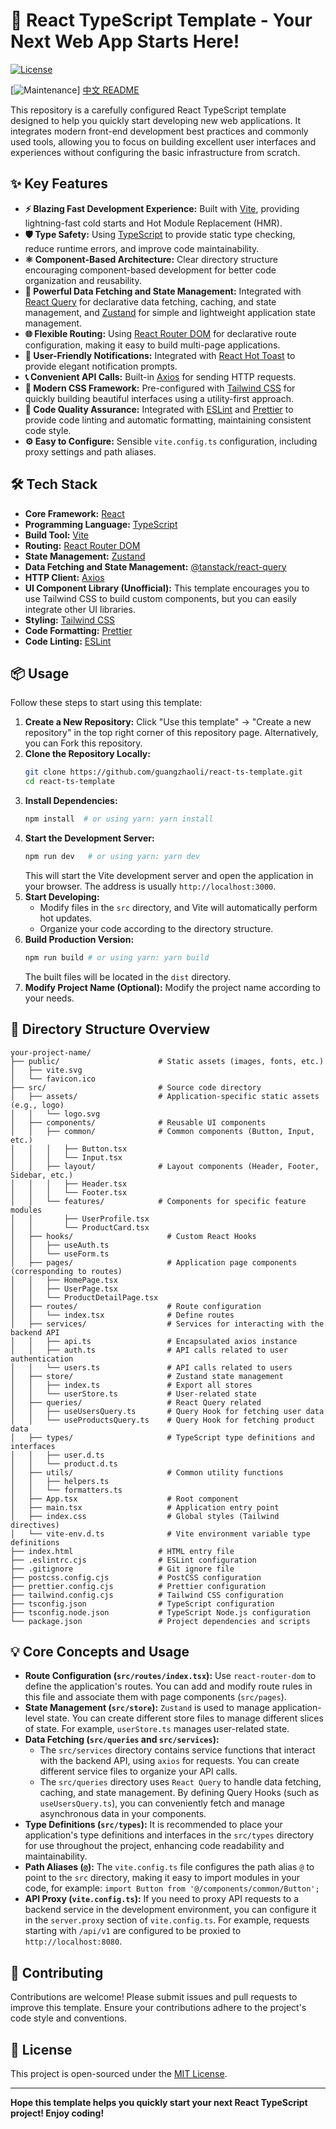 # 🚀 React TypeScript Template - Your Next Web App Starts Here!
[![License](https://img.shields.io/badge/License-MIT-blue.svg)](LICENSE)  

[![Maintenance](https://github.com/guangzhaoli/react-ts-template/graphs/commit-activity)]
[中文 README](zh-CN.md)

This repository is a carefully configured React TypeScript template designed to help you quickly start developing new web applications. It integrates modern front-end development best practices and commonly used tools, allowing you to focus on building excellent user interfaces and experiences without configuring the basic infrastructure from scratch.

## ✨ Key Features
* **⚡️ Blazing Fast Development Experience:** Built with [Vite](https://vitejs.dev/), providing lightning-fast cold starts and Hot Module Replacement (HMR).
* **🛡️ Type Safety:** Using [TypeScript](https://www.typescriptlang.org/) to provide static type checking, reduce runtime errors, and improve code maintainability.
* **⚛️ Component-Based Architecture:** Clear directory structure encouraging component-based development for better code organization and reusability.
* **🎣 Powerful Data Fetching and State Management:** Integrated with [React Query](https://tanstack.com/query/latest) for declarative data fetching, caching, and state management, and [Zustand](https://github.com/pmndrs/zustand) for simple and lightweight application state management.
* **🌐 Flexible Routing:** Using [React Router DOM](https://reactrouter.com/en/main) for declarative route configuration, making it easy to build multi-page applications.
* **📣 User-Friendly Notifications:** Integrated with [React Hot Toast](https://react-hot-toast.com/) to provide elegant notification prompts.
* **📞 Convenient API Calls:** Built-in [Axios](https://axios-http.com/) for sending HTTP requests.
* **🎨 Modern CSS Framework:** Pre-configured with [Tailwind CSS](https://tailwindcss.com/) for quickly building beautiful interfaces using a utility-first approach.
* **📏 Code Quality Assurance:** Integrated with [ESLint](https://eslint.org/) and [Prettier](https://prettier.io/) to provide code linting and automatic formatting, maintaining consistent code style.
* **⚙️ Easy to Configure:**  Sensible `vite.config.ts` configuration, including proxy settings and path aliases.

## 🛠️ Tech Stack
* **Core Framework:** [React](https://react.dev/)
* **Programming Language:** [TypeScript](https://www.typescriptlang.org/)
* **Build Tool:** [Vite](https://vitejs.dev/)
* **Routing:** [React Router DOM](https://reactrouter.com/en/main)
* **State Management:** [Zustand](https://github.com/pmndrs/zustand)
* **Data Fetching and State Management:** [@tanstack/react-query](https://tanstack.com/query/latest)
* **HTTP Client:** [Axios](https://axios-http.com/)
* **UI Component Library (Unofficial):** This template encourages you to use Tailwind CSS to build custom components, but you can easily integrate other UI libraries.
* **Styling:** [Tailwind CSS](https://tailwindcss.com/)
* **Code Formatting:** [Prettier](https://prettier.io/)
* **Code Linting:** [ESLint](https://eslint.org/)

## 📦 Usage

Follow these steps to start using this template:

1. **Create a New Repository:** Click "Use this template" -> "Create a new repository" in the top right corner of this repository page. Alternatively, you can Fork this repository.
2. **Clone the Repository Locally:**
   ```bash
   git clone https://github.com/guangzhaoli/react-ts-template.git
   cd react-ts-template
   ```
3. **Install Dependencies:**
   ```bash
   npm install  # or using yarn: yarn install
   ```
4. **Start the Development Server:**
   ```bash
   npm run dev   # or using yarn: yarn dev
   ```
   This will start the Vite development server and open the application in your browser. The address is usually `http://localhost:3000`.
5. **Start Developing:**
   * Modify files in the `src` directory, and Vite will automatically perform hot updates.
   * Organize your code according to the directory structure.
6. **Build Production Version:**
   ```bash
   npm run build # or using yarn: yarn build
   ```
   The built files will be located in the `dist` directory.
7. **Modify Project Name (Optional):**
   Modify the project name according to your needs.

## 📂 Directory Structure Overview
```
your-project-name/
├── public/                      # Static assets (images, fonts, etc.)
│   ├── vite.svg
│   └── favicon.ico
├── src/                         # Source code directory
│   ├── assets/                  # Application-specific static assets (e.g., logo)
│   │   └── logo.svg
│   ├── components/              # Reusable UI components
│   │   ├── common/              # Common components (Button, Input, etc.)
│   │   │   ├── Button.tsx
│   │   │   └── Input.tsx
│   │   ├── layout/              # Layout components (Header, Footer, Sidebar, etc.)
│   │   │   ├── Header.tsx
│   │   │   └── Footer.tsx
│   │   └── features/            # Components for specific feature modules
│   │       ├── UserProfile.tsx
│   │       └── ProductCard.tsx
│   ├── hooks/                     # Custom React Hooks
│   │   ├── useAuth.ts
│   │   └── useForm.ts
│   ├── pages/                     # Application page components (corresponding to routes)
│   │   ├── HomePage.tsx
│   │   ├── UserPage.tsx
│   │   └── ProductDetailPage.tsx
│   ├── routes/                    # Route configuration
│   │   └── index.tsx              # Define routes
│   ├── services/                  # Services for interacting with the backend API
│   │   ├── api.ts                 # Encapsulated axios instance
│   │   ├── auth.ts                # API calls related to user authentication
│   │   └── users.ts               # API calls related to users
│   ├── store/                     # Zustand state management
│   │   ├── index.ts               # Export all stores
│   │   └── userStore.ts           # User-related state
│   ├── queries/                   # React Query related
│   │   ├── useUsersQuery.ts       # Query Hook for fetching user data
│   │   └── useProductsQuery.ts    # Query Hook for fetching product data
│   ├── types/                     # TypeScript type definitions and interfaces
│   │   ├── user.d.ts
│   │   └── product.d.ts
│   ├── utils/                     # Common utility functions
│   │   ├── helpers.ts
│   │   └── formatters.ts
│   ├── App.tsx                    # Root component
│   ├── main.tsx                   # Application entry point
│   ├── index.css                  # Global styles (Tailwind directives)
│   └── vite-env.d.ts              # Vite environment variable type definitions
├── index.html                   # HTML entry file
├── .eslintrc.cjs                # ESLint configuration
├── .gitignore                   # Git ignore file
├── postcss.config.cjs           # PostCSS configuration
├── prettier.config.cjs          # Prettier configuration
├── tailwind.config.cjs          # Tailwind CSS configuration
├── tsconfig.json                # TypeScript configuration
├── tsconfig.node.json           # TypeScript Node.js configuration
└── package.json                 # Project dependencies and scripts
```

## 💡 Core Concepts and Usage

* **Route Configuration (`src/routes/index.tsx`):** Use `react-router-dom` to define the application's routes. You can add and modify route rules in this file and associate them with page components (`src/pages`).
* **State Management (`src/store`):** `Zustand` is used to manage application-level state. You can create different store files to manage different slices of state. For example, `userStore.ts` manages user-related state.
* **Data Fetching (`src/queries` and `src/services`):**
    * The `src/services` directory contains service functions that interact with the backend API, using `axios` for requests. You can create different service files to organize your API calls.
    * The `src/queries` directory uses `React Query` to handle data fetching, caching, and state management. By defining Query Hooks (such as `useUsersQuery.ts`), you can conveniently fetch and manage asynchronous data in your components.
* **Type Definitions (`src/types`):** It is recommended to place your application's type definitions and interfaces in the `src/types` directory for use throughout the project, enhancing code readability and maintainability.
* **Path Aliases (`@`):** The `vite.config.ts` file configures the path alias `@` to point to the `src` directory, making it easy to import modules in your code, for example: `import Button from '@/components/common/Button';`
* **API Proxy (`vite.config.ts`):** If you need to proxy API requests to a backend service in the development environment, you can configure it in the `server.proxy` section of `vite.config.ts`. For example, requests starting with `/api/v1` are configured to be proxied to `http://localhost:8080`.

## 🤝 Contributing

Contributions are welcome! Please submit issues and pull requests to improve this template. Ensure your contributions adhere to the project's code style and conventions.

## 📄 License

This project is open-sourced under the [MIT License](LICENSE).

---

**Hope this template helps you quickly start your next React TypeScript project! Enjoy coding!**